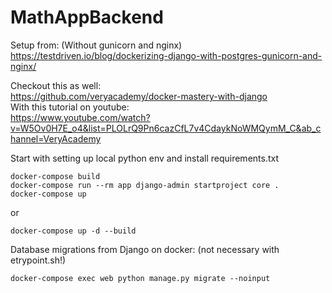 # MathAppBackend

Setup from: (Without gunicorn and nginx)  
https://testdriven.io/blog/dockerizing-django-with-postgres-gunicorn-and-nginx/



Checkout this as well:  
https://github.com/veryacademy/docker-mastery-with-django  
With this tutorial on youtube:  
https://www.youtube.com/watch?v=W5Ov0H7E_o4&list=PLOLrQ9Pn6cazCfL7v4CdaykNoWMQymM_C&ab_channel=VeryAcademy  


Start with setting up local python env and install requirements.txt

```
docker-compose build
docker-compose run --rm app django-admin startproject core .
docker-compose up
```
or 
```
docker-compose up -d --build
```


Database migrations from Django on docker: (not necessary with etrypoint.sh!)
```
docker-compose exec web python manage.py migrate --noinput
```
